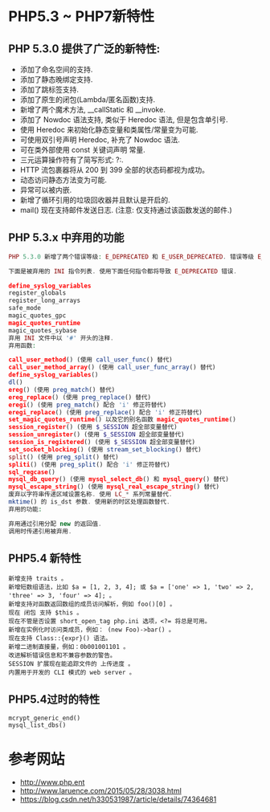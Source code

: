 # PHP5.3 ~ PHP7新特性

## PHP 5.3.0 提供了广泛的新特性:

- 添加了命名空间的支持.
- 添加了静态晚绑定支持.
- 添加了跳标签支持.
- 添加了原生的闭包(Lambda/匿名函数)支持.
- 新增了两个魔术方法, __callStatic 和 __invoke.
- 添加了 Nowdoc 语法支持, 类似于 Heredoc 语法, 但是包含单引号.
- 使用 Heredoc 来初始化静态变量和类属性/常量变为可能.
- 可使用双引号声明 Heredoc, 补充了 Nowdoc 语法.
- 可在类外部使用 const 关键词声明 常量.
- 三元运算操作符有了简写形式: ?:.
- HTTP 流包裹器将从 200 到 399 全部的状态码都视为成功。
- 动态访问静态方法变为可能.
- 异常可以被内嵌.
- 新增了循环引用的垃圾回收器并且默认是开启的.
- mail() 现在支持邮件发送日志. (注意: 仅支持通过该函数发送的邮件.)

## PHP 5.3.x 中弃用的功能
```php
PHP 5.3.0 新增了两个错误等级: E_DEPRECATED 和 E_USER_DEPRECATED. 错误等级 E_DEPRECATED 被用来说明一个函数或者功能已经被弃用. E_USER_DEPRECATED 等级目的在于表明用户代码中的弃用功能, 类似于 E_USER_ERROR 和 E_USER_WARNING 等级.

下面是被弃用的 INI 指令列表. 使用下面任何指令都将导致 E_DEPRECATED 错误.

define_syslog_variables
register_globals
register_long_arrays
safe_mode
magic_quotes_gpc
magic_quotes_runtime
magic_quotes_sybase
弃用 INI 文件中以 '#' 开头的注释.
弃用函数:

call_user_method() (使用 call_user_func() 替代)
call_user_method_array() (使用 call_user_func_array() 替代)
define_syslog_variables()
dl()
ereg() (使用 preg_match() 替代)
ereg_replace() (使用 preg_replace() 替代)
eregi() (使用 preg_match() 配合 'i' 修正符替代)
eregi_replace() (使用 preg_replace() 配合 'i' 修正符替代)
set_magic_quotes_runtime() 以及它的别名函数 magic_quotes_runtime()
session_register() (使用 $_SESSION 超全部变量替代)
session_unregister() (使用 $_SESSION 超全部变量替代)
session_is_registered() (使用 $_SESSION 超全部变量替代)
set_socket_blocking() (使用 stream_set_blocking() 替代)
split() (使用 preg_split() 替代)
spliti() (使用 preg_split() 配合 'i' 修正符替代)
sql_regcase()
mysql_db_query() (使用 mysql_select_db() 和 mysql_query() 替代)
mysql_escape_string() (使用 mysql_real_escape_string() 替代)
废弃以字符串传递区域设置名称. 使用 LC_* 系列常量替代.
mktime() 的 is_dst 参数. 使用新的时区处理函数替代.
弃用的功能:

弃用通过引用分配 new 的返回值.
调用时传递引用被弃用.

```

## PHP5.4 新特性

```shell
新增支持 traits 。
新增短数组语法，比如 $a = [1, 2, 3, 4]; 或 $a = ['one' => 1, 'two' => 2, 'three' => 3, 'four' => 4]; 。
新增支持对函数返回数组的成员访问解析，例如 foo()[0] 。
现在 闭包 支持 $this 。
现在不管是否设置 short_open_tag php.ini 选项，<?= 将总是可用。
新增在实例化时访问类成员，例如： (new Foo)->bar() 。
现在支持 Class::{expr}() 语法。
新增二进制直接量，例如：0b001001101 。
改进解析错误信息和不兼容参数的警告。
SESSION 扩展现在能追踪文件的 上传进度 。
内置用于开发的 CLI 模式的 web server 。
```
## PHP5.4过时的特性
```
mcrypt_generic_end()
mysql_list_dbs()
```


# 参考网站
- http://www.php.ent
- http://www.laruence.com/2015/05/28/3038.html
- https://blog.csdn.net/h330531987/article/details/74364681
